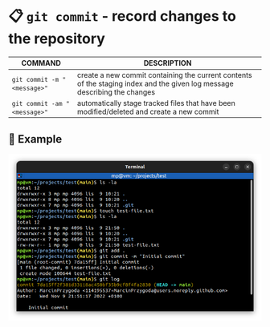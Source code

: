 # 📋 `git commit` - record changes to the repository

| COMMAND                      | DESCRIPTION                                                                                                               |
| ---------------------------- | ------------------------------------------------------------------------------------------------------------------------- |
| `git commit -m "<message>"`  | create a new commit containing the current contents of the staging index and the given log message describing the changes |
| `git commit -am "<message>"` | automatically stage tracked files that have been modified/deleted and create a new commit                                         |

## 📌 Example

![](images/git-commit.png)